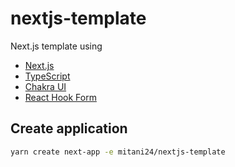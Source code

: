 # nextjs-template

Next.js template using

- [Next.js](https://nextjs.org/)
- [TypeScript](https://www.typescriptlang.org/)
- [Chakra UI](https://chakra-ui.com/)
- [React Hook Form](https://react-hook-form.com/jp/)

## Create application

```sh
yarn create next-app -e mitani24/nextjs-template
```
